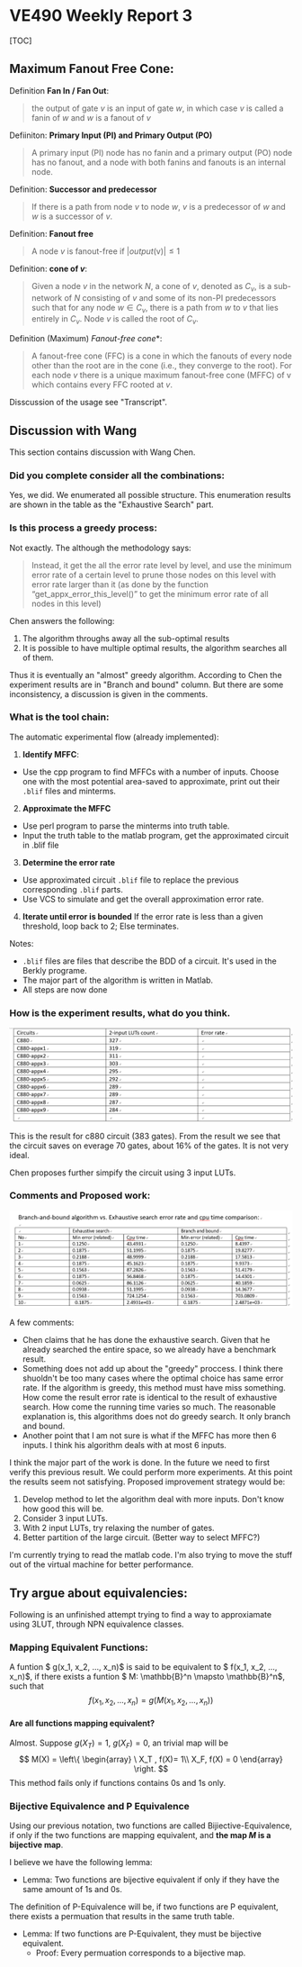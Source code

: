 # VE490 Weekly Report 3

[TOC]

## Maximum Fanout Free Cone:

Definition  **Fan In / Fan Out**:
> the output of gate $v$ is an input of gate $w$, in which case $v$ is called a fanin of $w$ and $w$ is a fanout of $v$

Defiiniton: **Primary Input (PI) and Primary Output (PO)**
> A primary input (PI) node has no fanin and a primary output (PO) node has no fanout, and a node with both fanins and fanouts is an internal node. 

Definition: **Successor and predecessor**
> If there is a path from node $v$ to node $w$, $v$ is a predecessor of $w$ and $w$ is a successor of $v$.

Definition: **Fanout free**
>A node $v$ is fanout-free if $|output($v$)|\leq 1$

Definition: **cone of $v$**:

>Given a node $v$ in the network $N$, a cone of $v$, denoted as $C_v$, is a sub-network of $N$ consisting of $v$ and some of its non-PI predecessors such that for any node $w \in C_v$, there is a path from $w$ to $v$ that lies entirely in $C_v$. Node $v$ is called the root of $C_v$. 

Definition (Maximum) *Fanout-free cone**:

>A fanout-free cone (FFC) is a cone in which the fanouts of every node other than the root are in the cone (i.e., they converge to the root). For each node $v$ there is a unique maximum fanout-free cone (MFFC) of v which contains every FFC rooted at $v$.

Disscussion of the usage see "Transcript".

## Discussion with Wang

This section contains discussion with Wang Chen.

### Did you complete consider all the combinations:
Yes, we did.  We enumerated all possible structure.  This enumeration results are shown in the table as the "Exhaustive Search" part.

### Is this process a greedy process:
Not exactly. The although the methodology says:
> Instead, it get the all the error rate level by level, and use the minimum error rate of a certain level to prune those nodes on this level with error rate larger than it (as done by the function “get_appx_error_this_level()” to get the minimum error rate of all nodes in this level)

Chen answers the following:
1. The algorithm throughs away all the sub-optimal results
2. It is possible to have multiple optimal results, the algorithm searches all of them. 

Thus it is eventually an "almost" greedy algorithm. According to Chen the experiment results are in "Branch and bound" column. But there are some inconsistency, a discussion is given in the comments.

### What is the tool chain:
The automatic experimental flow (already implemented):
1. **Identify MFFC**: 
* Use the cpp program to find MFFCs with a number of inputs. Choose one with the most potential area-saved to approximate, print out their `.blif` files and minterms. 
2. **Approximate the MFFC** 
* Use perl program to parse the minterms into truth table. 
* Input the truth table to the matlab program, get the approximated circuit in .blif file 
3. **Determine the error rate** 
* Use approximated circuit `.blif` file to replace the previous corresponding `.blif` parts. 
* Use VCS to simulate and get the overall approximation error rate.
4. **Iterate until error is bounded** If the error rate is less than a given threshold, loop back to 2; Else terminates.

Notes:
* `.blif` files are files that describe the BDD of a circuit. It's used in the Berkly programe.
* The major part of the algorithm is written in Matlab.
* All steps are now done

### How is the experiment results, what do you think.

![c880](week3/c880.png)

This is the result for c880 circuit (383 gates).  From the result we see that the circuit saves on everage 70 gates, about 16% of the gates. It is not very ideal. 

Chen proposes further simpify the circuit using 3 input LUTs.

### Comments and Proposed work:

![alg](week3/alg.png)

A few comments:
* Chen claims that he has done the exhaustive search. Given that he already searched the entire space, so we already have a benchmark result. 
* Something does not add up about the "greedy" proccess. I think there shuoldn't be too many cases where the optimal choice has same error rate. If the algorithm is greedy, this method must have miss something. How come the result error rate is identical to the result of exhaustive search. How come the running time varies so much. The reasonable explanation is, this algorithms does not do greedy search. It only branch and bound. 
* Another point that I am not sure is what if the MFFC has more then 6 inputs. I think his algorithm deals with at most 6 inputs.

I think the major part of the work is done. In the future we need to first verify this previous result. We could perform more experiments. At this point the results seem not satisfying. Proposed improvement strategy would be:

1. Develop method to let the algorithm deal with more inputs. Don't know how good this will be.
2. Consider 3 input LUTs. 
3. With 2 input LUTs, try relaxing the number of gates.
4. Better partition of the large circuit. (Better way to select MFFC?)

I'm currently trying to read the matlab code. I'm also trying to move the stuff out of the virtual machine for better performance. 

## Try argue about equivalencies:
Following is an unfinished attempt trying to find a way to approxiamate using 3LUT, through NPN equivalence classes.
### Mapping Equivalent Functions:

A funtion $ g(x_1, x_2, ..., x_n)$ is said to be equivalent to $ f(x_1, x_2, ..., x_n)$, if there exists a funtion $ M: \mathbb{B}^n \mapsto \mathbb{B}^n$, such that 
$$
f(x_1, x_2, ..., x_n)=g(M(x_1, x_2, ..., x_n))
$$

#### Are all functions mapping equivalent?

  Almost.  Suppose $g(X_T) = 1$, $g(X_F) = 0$, an trivial map will be
$$
M(X) = \left\{ \begin{array}  \ X_T , f(X)= 1\\ X_F, f(X) = 0 \end{array}  \right.
$$
  This method fails only if functions contains 0s and 1s only.

### Bijective Equivalence and P Equivalence
Using our previous notation, two functions are called Bijiective-Equivalence, if only if the two functions are mapping equivalent, and **the map $M$ is a bijective map**. 

I believe we have the following lemma:

* Lemma:
  Two functions are bijective equivalent if only if they have the same amount of 1s and 0s.

The definition of P-Equivalence will be, if two functions are P equivalent, there exists a  permuation that results in the same truth table.

* Lemma:
  If two functions are P-Equivalent, they must be bijective equivalent. 
  - Proof: Every permuation corresponds to a bijective map.
